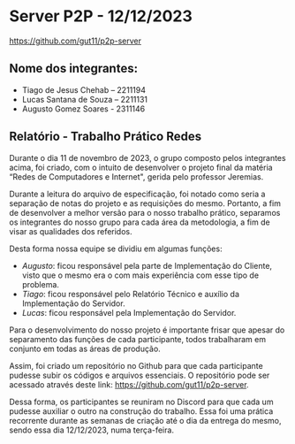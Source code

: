 # Server P2P - 12/12/2023

https://github.com/gut11/p2p-server

## Nome dos integrantes:
- Tiago de Jesus Chehab – 2211194
- Lucas Santana de Souza –  2211131
- Augusto Gomez Soares - 2311146

## Relatório - Trabalho Prático Redes
Durante o dia 11 de novembro de 2023, o grupo composto pelos integrantes acima, foi criado, com o intuito de desenvolver o projeto final da matéria “Redes de Computadores e Internet", gerida pelo professor Jeremias.

Durante a leitura do arquivo de especificação, foi notado como seria a separação de notas do projeto e as requisições do mesmo. Portanto, a fim de desenvolver a melhor versão para o nosso trabalho prático, separamos os integrantes do nosso grupo para cada área da metodologia, a fim de visar as qualidades dos referidos.

Desta forma nossa equipe se dividiu em algumas funções:

- *Augusto*: ficou responsável pela parte de Implementação do Cliente, visto que o mesmo era o com mais experiência com esse tipo de problema.
- *Tiago*: ficou responsável pelo Relatório Técnico e auxílio da Implementação do Servidor.
- *Lucas*: ficou responsável pela Implementação do Servidor.

Para o desenvolvimento do nosso projeto é importante frisar que apesar do separamento das funções de cada participante, todos trabalharam em conjunto em todas as áreas de produção.  

Assim, foi criado um repositório no Github para que cada participante pudesse subir os códigos e arquivos essenciais. O repositório pode ser acessado através deste link: https://github.com/gut11/p2p-server.

Dessa forma, os participantes se reuniram no Discord para que cada um pudesse auxiliar o outro na construção do trabalho. Essa foi uma prática recorrente durante as semanas de criação até o dia da entrega do mesmo, sendo essa dia 12/12/2023, numa terça-feira.
